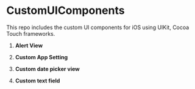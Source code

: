 # CustomUIComponents
This repo includes the custom UI components for iOS using UIKit, Cocoa Touch frameworks.

1. **Alert View**

2. **Custom App Setting**

3. **Custom date picker view**

4. **Custom text field**


